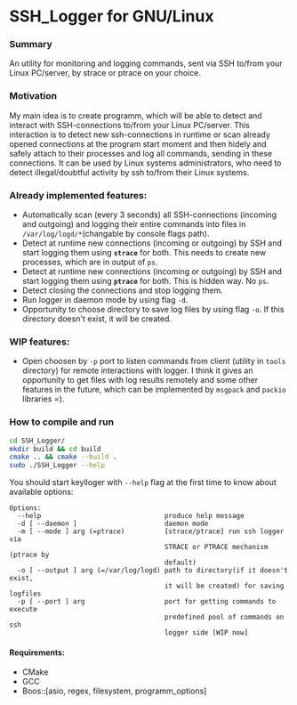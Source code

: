 # SSH_Logger for GNU/Linux


### Summary
An utility for monitoring and logging commands, sent via SSH to/from your Linux PC/server, by strace or ptrace on your choice.

### Motivation
My main idea is to create programm, which will be able to detect and interact with SSH-connections to/from your Linux PC/server. This interaction is to detect new ssh-connections in runtime or scan already opened connections at the program start moment and then hidely and safely attach to their processes and log all commands, sending in these connections. It can be used by Linux systems administrators, who need to detect illegal/doubtful activity by ssh to/from their Linux systems.


### Already implemented features:
 - Automatically scan (every 3 seconds) all SSH-connections (incoming and outgoing) and logging their entire commands into files in ```/var/log/logd/*```(changable by console flags path).
 - Detect at runtime new connections (incoming or outgoing) by SSH and start logging them using **```strace```** for both. This needs to create new processes, which are in output of ```ps```.
 - Detect at runtime new connections (incoming or outgoing) by SSH and start logging them using **```ptrace```** for both. This is hidden way. No ```ps```.
 - Detect closing the connections and stop logging them.
 - Run logger in daemon mode by using flag ```-d```.
 - Opportunity to choose directory to save log files by using flag ```-o```. If this directory doesn't exist, it will be created.


### WIP features:
 - Open choosen by ```-p``` port to listen commands from client (utility in ```tools``` directory) for remote interactions with logger. I think it gives an opportunity to get files with log results remotely and some other features in the future, which can be implemented by ```msgpack``` and ```packio``` libraries =). 


### How to compile and run

```bash
cd SSH_Logger/
mkdir build && cd build
cmake .. && cmake --build .
sudo ./SSH_Logger --help
```

You should start keylloger with ```--help``` flag at the first time to know about available options:

```
Options:
  --help                               produce help message
  -d [ --daemon ]                      daemon mode
  -m [ --mode ] arg (=ptrace)          [strace/ptrace] run ssh logger via 
                                       STRACE or PTRACE mechanism (ptrace by 
                                       default)
  -o [ --output ] arg (=/var/log/logd) path to directory(if it doesn't exist, 
                                       it will be created) for saving logfiles
  -p [ --port ] arg                    port for getting commands to execute 
                                       predefined pool of commands on ssh 
                                       logger side [WIP now]

```


#### Requirements:
 - CMake
 - GCC
 - Boos::[asio, regex, filesystem, programm_options]
